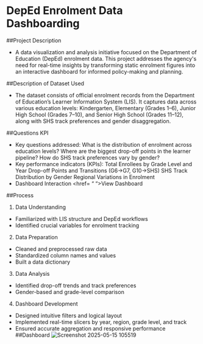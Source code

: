 # DepEd Enrolment Data Dashboarding

##Project Description
- A data visualization and analysis initiative focused on the Department of Education (DepEd) enrolment data. This project addresses the agency's need for real-time insights by transforming static enrolment figures into an interactive dashboard for informed policy-making and planning.

##Description of Dataset Used
- The dataset consists of official enrolment records from the Department of Education’s Learner Information System (LIS). It captures data across various education levels: Kindergarten, Elementary (Grades 1–6), Junior High School (Grades 7–10), and Senior High School (Grades 11–12), along with SHS track preferences and gender disaggregation.

##Questions KPI
- Key questions addressed:
  What is the distribution of enrolment across education levels?
  Where are the biggest drop-off points in the learner pipeline?
  How do SHS track preferences vary by gender?
- Key performance indicators (KPIs):
  Total Enrollees by Grade Level and Year
  Drop-off Points and Transitions (G6→G7, G10→SHS)
  SHS Track Distribution by Gender
  Regional Variations in Enrolment
- Dashboard Interaction <href= “  “>View Dashboard</a>


##Process
1. Data Understanding
- Familiarized with LIS structure and DepEd workflows
- Identified crucial variables for enrolment tracking
2. Data Preparation
- Cleaned and preprocessed raw data
- Standardized column names and values
- Built a data dictionary
3. Data Analysis
- Identified drop-off trends and track preferences
- Gender-based and grade-level comparison
4. Dashboard Development
- Designed intuitive filters and logical layout
- Implemented real-time slicers by year, region, grade level, and track
- Ensured accurate aggregation and responsive performance
##Dashboard
![Screenshot 2025-05-15 105519](https://github.com/user-attachments/assets/39b839b0-598d-4d88-8397-4c6795a0cbc9)
